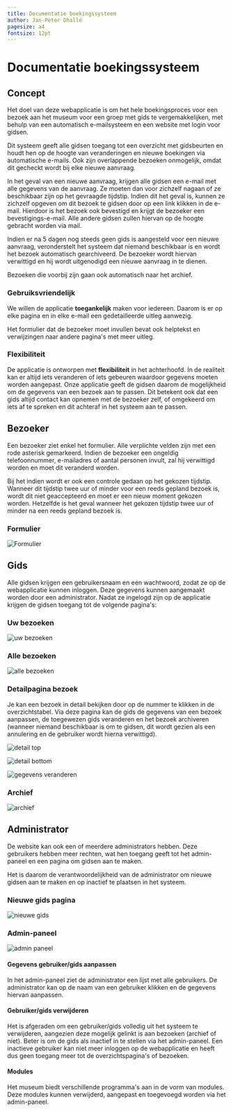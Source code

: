 ```yaml
---
title: Documentatie boekingssysteem
author: Jan-Peter Dhallé
pagesize: a4
fontsize: 12pt
---
```


# Documentatie boekingssysteem

## Concept

Het doel van deze webapplicatie is om het hele boekingsproces voor een bezoek aan het museum voor een groep met gids te vergemakkelijken, met behulp van een automatisch e-mailsysteem en een website met login voor gidsen.

Dit systeem geeft alle gidsen toegang tot een overzicht met gidsbeurten en houdt hen op de hoogte van veranderingen en nieuwe boekingen via automatische e-mails. Ook zijn overlappende bezoeken onmogelijk, omdat dit gecheckt wordt bij elke nieuwe aanvraag.

In het geval van een nieuwe aanvraag, krijgen alle gidsen een e-mail met alle gegevens van de aanvraag. Ze moeten dan voor zichzelf nagaan of ze beschikbaar zijn op het gevraagde tijdstip. Indien dit het geval is, kunnen ze zichzelf opgeven om dit bezoek te gidsen door op een link klikken in de e-mail.
Hierdoor is het bezoek ook bevestigd en krijgt de bezoeker een bevestigings-e-mail. Alle andere gidsen zullen hiervan op de hoogte gebracht worden via mail.

Indien er na 5 dagen nog steeds geen gids is aangesteld voor een nieuwe aanvraag, veronderstelt het systeem dat niemand beschikbaar is en wordt het bezoek automatisch gearchiveerd. De bezoeker wordt hiervan verwittigd en hij wordt uitgenodigd een nieuwe aanvraag in te dienen.

Bezoeken die voorbij zijn gaan ook automatisch naar het archief.

### Gebruiksvriendelijk

We willen de applicatie **toegankelijk** maken voor iedereen. Daarom is er op elke pagina en in elke e-mail een gedetailleerde uitleg aanwezig.

Het formulier dat de bezoeker moet invullen bevat ook helptekst en verwijzingen naar andere pagina's met meer uitleg.

### Flexibiliteit

De applicatie is ontworpen met **flexibiliteit** in het achterhoofd. In de realiteit kan er altijd iets veranderen of iets gebeuren waardoor gegevens moeten worden aangepast. Onze applicatie geeft de gidsen daarom de mogelijkheid om de gegevens van een bezoek aan te passen.
Dit betekent ook dat een gids altijd contact kan opnemen met de bezoeker zelf, of omgekeerd om iets af te spreken en dit achteraf in het systeem aan te passen.

## Bezoeker

Een bezoeker ziet enkel het formulier. Alle verplichte velden zijn met een rode asterisk gemarkeerd. Indien de bezoeker een ongeldig telefoonnummer, e-mailadres of aantal personen invult, zal hij verwittigd worden en moet dit veranderd worden.

Bij het indien wordt er ook een controle gedaan op het gekozen tijdstip. Wanneer dit tijdstip twee uur of minder voor een reeds gepland bezoek is, wordt dit niet geaccepteerd en moet er een nieuw moment gekozen worden. Hetzelfde is het geval wanneer het gekozen tijdstip twee uur of minder na een reeds gepland bezoek is.

### Formulier

![Formulier](./img/form.png)

## Gids

Alle gidsen krijgen een gebruikersnaam en een wachtwoord, zodat ze op de webapplicatie kunnen inloggen.
Deze gegevens kunnen aangemaakt worden door een administrator.
Nadat ze ingelogd zijn op de applicatie krijgen de gidsen toegang tot de volgende pagina's:

### Uw bezoeken

![uw bezoeken](./img/uw_bezoeken.png)

### Alle bezoeken

![alle bezoeken](./img/alle_bezoeken.png)

### Detailpagina bezoek

Je kan een bezoek in detail bekijken door op de nummer te klikken in de overzichtstabel. Via deze pagina kan de gids de gegevens van een bezoek aanpassen, de toegewezen gids veranderen en het bezoek archiveren (wanneer niemand beschikbaar is om te gidsen, dit wordt gezien als een annulering en de gebruiker wordt hierna verwittigd).

![detail top](./img/detail_top.png)

![detail bottom](./img/detail_bottom.png)

![gegevens veranderen](./img/gegevens_veranderen.png)

### Archief

![archief](./img/archief.png)

## Administrator

De website kan ook een of meerdere administrators hebben. Deze gebruikers hebben meer rechten, wat hen toegang geeft tot het admin-paneel en een pagina om gidsen aan te maken.

Het is daarom de verantwoordelijkheid van de administrator om nieuwe gidsen aan te maken en op inactief te plaatsen in het systeem.

### Nieuwe gids pagina

![nieuwe gids](./img/new_guide.png)

### Admin-paneel

![admin paneel](./img/admin-paneel.png)

#### Gegevens gebruiker/gids aanpassen

In het admin-paneel ziet de administrator een lijst met alle gebruikers. De administrator kan op de naam van een gebruiker klikken en de gegevens hiervan aanpassen.

#### Gebruiker/gids verwijderen

Het is afgeraden om een gebruiker/gids volledig uit het systeem te verwijderen, aangezien deze mogelijk gelinkt is aan bezoeken (archief of niet).
Beter is om de gids als inactief in te stellen via het admin-paneel. Een inactieve gebruiker kan niet meer inloggen op de webapplicatie en heeft dus geen toegang meer tot de overzichtspagina's of bezoeken.

#### Modules

Het museum biedt verschillende programma's aan in de vorm van modules. Deze modules kunnen verwijderd, aangepast en toegevoegd worden via het admin-paneel.
